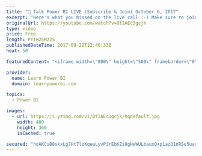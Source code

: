 ```yaml
---
title: "🔴 Talk Power BI LIVE (Subscribe & Join) October 6, 2017"
excerpt: "Here's what you missed on the live call :-) Make sure to join me for the next one. Subscribe https://goo.gl/P79Hcr ✓ (Eamonn) ​Avi it Is Eamonn will not be able to catch this live as my son has a hockey game so I do hope it is available later today/tomorrow. I have 2 questions.  ✓ Is there a way to pull"
originalUrl: https://youtube.com/watch?v=0tIAEc3gcjk
type: video
price: Free
length: PT1H25M22S
publishedDateTime: 2017-09-22T12:46:33Z
heat: 50

featuredContent: "<iframe width=\"800\" height=\"500\" frameborder=\"0\" src=\"https://www.youtube.com/embed/0tIAEc3gcjk\" allow=\"accelerometer; autoplay; encrypted-media; gyroscope; picture-in-picture\" allowfullscreen></iframe>"

provider:
  name: Learn Power BI
  domain: learnpowerbi.com

topics:
  - Power BI

images:
  - url: https://i.ytimg.com/vi/0tIAEc3gcjk/hqdefault.jpg
    width: 480
    height: 360
    isCached: true

secured: "hoAKCsB8skxLg7Ht7lzKqeeLyvPJrEbKZi0gHeWULbauxQ+p1azQ1nRSe5uayZ+QwSMZW+l4ijjw7iuPT06aVDXIb+9dx4aoLduS9h9FRy/0OXFSlIEjOEAnJHv2RClZQ1kxacGEq7QXrLuE6Y/bY6TNvan4HV1bM86K6QZioZx5t7fli2IBkeHRqF1eAvlE9L2KJro2D+NT2D+oRXkDsX/z+Udo2xgoUcxAu3J5XtBIeajhWD6G41xhYQeljH3K706/XRccOKeASv4VWTtLOR4Q/HrjttTQiQBxIU3vGX/SWeqp4TzBodRHu4WQy/W1op6en1SToBKDyeM3a3koPfVAl0Y4iyUPkX0MwrrGBE7/DfK0ovNHkhBfWO7IR/itgCc4553yOjqxZd/ZVK5Ll87FU97x2PK91vWidQQorxg=;jNYDepXNX+hDft2oV7kUQw=="
---
```


